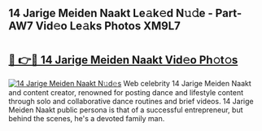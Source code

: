 ## 14 Jarige Meiden Naakt Le𝚊k𝚎d N𝚞𝚍e - Part-AW7 Vid𝚎o Le𝚊ks Photos XM9L7

# <h2><a href="http://fb5fpup.evod.top/?m=14+Jarige+Meiden+Naakt">🔗 👉🔴 14 Jarige Meiden Naakt Vid𝚎o Ph𝚘t𝚘s</a></h2>

[![14 Jarige Meiden Naakt N𝚞d𝚎s](https://i.imgur.com/8V9OHl7.gif)](http://fb5fpup.evod.top/?m=14+Jarige+Meiden+Naakt)
Web celebrity 14 Jarige Meiden Naakt and content creator, renowned for posting dance and lifestyle content through solo and collaborative dance routines and brief videos. 14 Jarige Meiden Naakt public persona is that of a successful entrepreneur, but behind the scenes, he's a devoted family man. 
